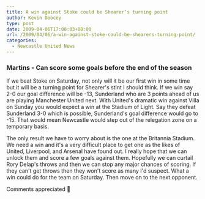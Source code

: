```yaml
---
title: A win against Stoke could be Shearer’s turning point
author: Kevin Doocey
type: post
date: 2009-04-06T17:00:03+00:00
url: /2009/04/06/a-win-against-stoke-could-be-shearers-turning-point/
categories:
  - Newcastle United News
---
```


### Martins - Can score some goals before the end of the season

If we beat Stoke on Saturday, not only will it be our first win in some time but it will be a turning point for Shearer's stint I should think. If we win say 2-0 our goal difference will be -13, Sunderland who are 3 points ahead of us are playing Manchester United next. With United's dramatic win against Villa on Sunday you would expect a win at the Stadium of Light. Say they defeat Sunderland 3-0 which is possible, Sunderland's goal difference would go to -15. That would mean Newcastle would step out of the relegation zone on a temporary basis.

The only result we have to worry about is the one at the Britannia Stadium. We need a win and it's a very difficult place to get one as the likes of United, Liverpool, and Arsenal have found out. I really hope that we can unlock them and score a few goals against them. Hopefully we can curtail Rory Delap's throws and then we can stop any major chances of scoring. If they can't get throws then they won't score as many I'd suspect. What a win could do for the team on Saturday. Then move on to the next opponent.

Comments appreciated 🙂
